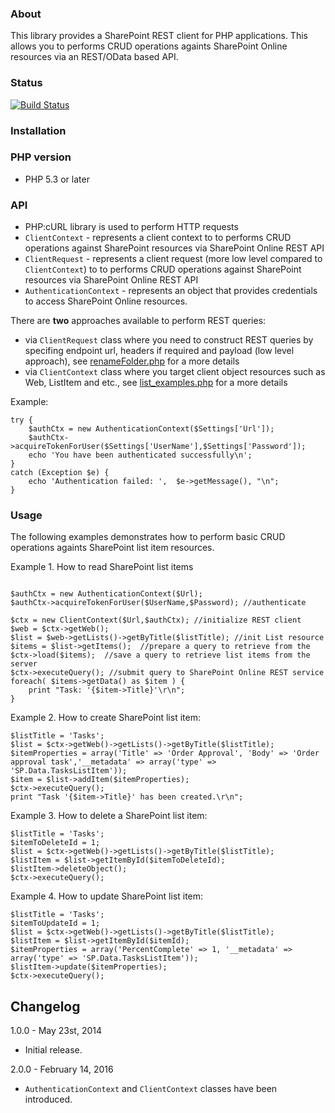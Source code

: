 ﻿### About
This library provides a SharePoint REST client for PHP applications. This allows you to performs CRUD operations againts SharePoint Online resources via an REST/OData based API. 

### Status

[![Build Status](https://travis-ci.org/vgrem/phpSPO.svg?branch=master)](https://travis-ci.org/vgrem/phpSPO)

### Installation

### PHP version
- PHP 5.3 or later


### API

-  PHP:cURL library is used to perform HTTP requests 
-  `ClientContext` - represents a client context to to performs CRUD operations against SharePoint resources via SharePoint Online REST API
-  `ClientRequest` - represents a client request (more low level compared to `ClientContext`) to to performs CRUD operations against SharePoint resources via SharePoint Online REST API
-  `AuthenticationContext` - represents an object that provides credentials to access SharePoint Online resources.
  

There are **two** approaches available to perform REST queries:

-   via `ClientRequest` class where you need to construct REST queries by specifing endpoint url, headers if required and payload (low level approach), see [renameFolder.php](https://github.com/vgrem/phpSPO/blob/master/examples/renameFolder.php) for a more details
-   via `ClientContext` class where you target client object resources such as Web, ListItem and etc., see [list_examples.php](https://github.com/vgrem/phpSPO/blob/master/examples/list_examples.php) for a more details 


Example:

````
try {
	$authCtx = new AuthenticationContext($Settings['Url']);
	$authCtx->acquireTokenForUser($Settings['UserName'],$Settings['Password']);
	echo 'You have been authenticated successfully\n';
}
catch (Exception $e) {
	echo 'Authentication failed: ',  $e->getMessage(), "\n";
}
````

### Usage


The following examples demonstrates how to perform basic CRUD operations againts SharePoint list item resources.

Example 1. How to read SharePoint list items

````

$authCtx = new AuthenticationContext($Url);
$authCtx->acquireTokenForUser($UserName,$Password); //authenticate

$ctx = new ClientContext($Url,$authCtx); //initialize REST client    
$web = $ctx->getWeb();
$list = $web->getLists()->getByTitle($listTitle); //init List resource
$items = $list->getItems();  //prepare a query to retrieve from the 
$ctx->load($items);  //save a query to retrieve list items from the server 
$ctx->executeQuery(); //submit query to SharePoint Online REST service
foreach( $items->getData() as $item ) {
    print "Task: '{$item->Title}'\r\n";
}
````


Example 2. How to create SharePoint list item:
````
$listTitle = 'Tasks';
$list = $ctx->getWeb()->getLists()->getByTitle($listTitle);
$itemProperties = array('Title' => 'Order Approval', 'Body' => 'Order approval task','__metadata' => array('type' => 'SP.Data.TasksListItem'));
$item = $list->addItem($itemProperties);
$ctx->executeQuery();
print "Task '{$item->Title}' has been created.\r\n";
````

Example 3. How to delete a SharePoint list item:
````
$listTitle = 'Tasks';
$itemToDeleteId = 1;
$list = $ctx->getWeb()->getLists()->getByTitle($listTitle);
$listItem = $list->getItemById($itemToDeleteId);
$listItem->deleteObject();
$ctx->executeQuery();
````

Example 4. How to update SharePoint list item:
````
$listTitle = 'Tasks';
$itemToUpdateId = 1;
$list = $ctx->getWeb()->getLists()->getByTitle($listTitle);
$listItem = $list->getItemById($itemId);
$itemProperties = array('PercentComplete' => 1, '__metadata' => array('type' => 'SP.Data.TasksListItem'));
$listItem->update($itemProperties);
$ctx->executeQuery();
````




## Changelog

1.0.0 - May 23st, 2014
- Initial release.
 
2.0.0 - February 14, 2016
- `AuthenticationContext` and `ClientContext` classes have been introduced.  
